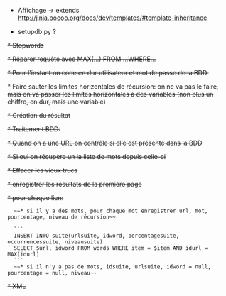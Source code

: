 * Affichage → extends http://jinja.pocoo.org/docs/dev/templates/#template-inheritance

* setupdb.py ?

~~* Stopwords~~

~~* Réparer requête avec MAX(...) FROM ...WHERE...~~

~~* Pour l'instant on code en dur utilisateur et mot de passe de la BDD.~~

~~* Faire sauter les limites horizontales de récursion: on ne va pas le faire, mais on va passer les limites horizontales à des variables (non plus un chiffre, en dur, mais une variable)~~

~~* Création du résultat~~

~~* Traitement BDD:~~

  ~~* Quand on a une URL on contrôle si elle est présente dans la BDD~~

  ~~* Si oui on récupère un la liste de mots depuis celle-ci~~

  ~~* Effacer les vieux trucs~~

  ~~* enregistrer les résultats de la première page~~

  ~~* pour chaque lien:~~

      ~~* si il y a des mots, pour chaque mot enregistrer url, mot, pourcentage, niveau de récursion~~

      ```
      INSERT INTO suite(urlsuite, idword, percentagesuite, occurrencessuite, niveausuite)
      SELECT $url, idword FROM words WHERE item = $item AND idurl = MAX(idurl)
      ```
      ~~* si il n'y a pas de mots, idsuite, urlsuite, idword = null, pourcentage = null, niveau~~

~~* XML~~
